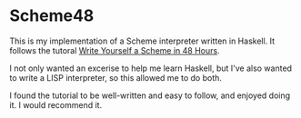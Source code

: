 # Scheme48

This is my implementation of a Scheme interpreter written in Haskell. It follows the tutoral [Write Yourself a Scheme in 48 Hours](https://en.wikibooks.org/wiki/Write_Yourself_a_Scheme_in_48_Hours). 

I not only wanted an excerise to help me learn Haskell, but I've also wanted to write a LISP interpreter, so this allowed me to do both.

I found the tutorial to be well-written and easy to follow, and enjoyed doing it. I would recommend it.
